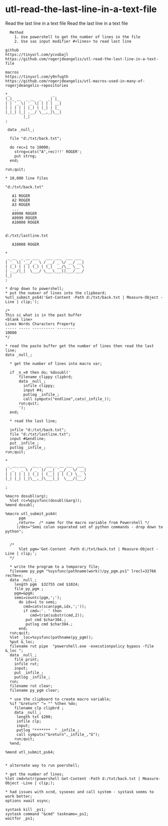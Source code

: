 # utl-read-the-last-line-in-a-text-file
Read the last line in a text file
    Read the last line in a text file                                                                                     
                                                                                                                          
      Method                                                                                                              
        1. Use powershell to get the number of lines in the file                                                          
        2. Use sas input modifier #<lines> to read last line                                                              
                                                                                                                          
    github                                                                                                                
    https://tinyurl.com/ycvobajl                                                                                          
    https://github.com/rogerjdeangelis/utl-read-the-last-line-in-a-text-file                                              
                                                                                                                          
    macros                                                                                                                
    https://tinyurl.com/y9nfugth                                                                                          
    https://github.com/rogerjdeangelis/utl-macros-used-in-many-of-rogerjdeangelis-repositories                            
                                                                                                                          
    *_                   _                                                                                                
    (_)_ __  _ __  _   _| |_                                                                                              
    | | '_ \| '_ \| | | | __|                                                                                             
    | | | | | |_) | |_| | |_                                                                                              
    |_|_| |_| .__/ \__,_|\__|                                                                                             
            |_|                                                                                                           
    ;                                                                                                                     
                                                                                                                          
     data _null_;                                                                                                         
                                                                                                                          
      file "d:/txt/back.txt";                                                                                             
                                                                                                                          
      do rec=1 to 10000;                                                                                                  
        strng=cats("A",rec)!!' ROGER';                                                                                    
        put strng;                                                                                                        
      end;                                                                                                                
                                                                                                                          
    run;quit;                                                                                                             
                                                                                                                          
    * 10,000 line files                                                                                                   
                                                                                                                          
    "d:/txt/back.txt"                                                                                                     
                                                                                                                          
       A1 ROGER                                                                                                           
       A2 ROGER                                                                                                           
       A3 ROGER                                                                                                           
       ...                                                                                                                
       A9998 ROGER                                                                                                        
       A9999 ROGER                                                                                                        
       A10000 ROGER                                                                                                       
                                                                                                                          
                                                                                                                          
    d:/txt/lastline.txt                                                                                                   
                                                                                                                          
       A10000 ROGER                                                                                                       
                                                                                                                          
    *                                                                                                                     
     _ __  _ __ ___   ___ ___  ___ ___                                                                                    
    | '_ \| '__/ _ \ / __/ _ \/ __/ __|                                                                                   
    | |_) | | | (_) | (_|  __/\__ \__ \                                                                                   
    | .__/|_|  \___/ \___\___||___/___/                                                                                   
    |_|                                                                                                                   
    ;                                                                                                                     
                                                                                                                          
    * drop down to powershell;                                                                                            
    * put the numser of lines into the clipboard;                                                                         
    %utl_submit_ps64('Get-Content -Path d:/txt/back.txt | Measure-Object -Line | clip;');                                 
                                                                                                                          
    /*                                                                                                                    
    This si what is in the past buffer                                                                                    
    <blank line>                                                                                                          
    Lines Words Characters Property                                                                                       
    ----- ----- ---------- --------                                                                                       
    10000                                                                                                                 
    */                                                                                                                    
                                                                                                                          
    * read the paste buffer get the number of lines then read the last line;                                              
    data _null_;                                                                                                          
                                                                                                                          
      * get the number of lines into macro var;                                                                           
                                                                                                                          
      if _n_=0 then do; %dosubl('                                                                                         
          filename clippy clipbrd;                                                                                        
          data _null_;                                                                                                    
            infile clippy;                                                                                                
            input #4;                                                                                                     
            putlog _infile_;                                                                                              
            call symputx("endline",cats(_infile_));                                                                       
          run;quit;                                                                                                       
          ');                                                                                                             
      end;                                                                                                                
                                                                                                                          
      * read the last line;                                                                                               
                                                                                                                          
      infile "d:/txt/back.txt";                                                                                           
      file "d:/txt/lastline.txt";                                                                                         
      input #&endline;                                                                                                    
      put _infile_;                                                                                                       
      putlog _infile_;                                                                                                    
    run;quit;                                                                                                             
                                                                                                                          
    *                                                                                                                     
     _ __ ___   __ _  ___ _ __ ___  ___                                                                                   
    | '_ ` _ \ / _` |/ __| '__/ _ \/ __|                                                                                  
    | | | | | | (_| | (__| | | (_) \__ \                                                                                  
    |_| |_| |_|\__,_|\___|_|  \___/|___/                                                                                  
                                                                                                                          
    ;                                                                                                                     
                                                                                                                          
    %macro dosubl(arg);                                                                                                   
      %let rc=%qsysfunc(dosubl(&arg));                                                                                    
    %mend dosubl;                                                                                                         
                                                                                                                          
    %macro utl_submit_ps64(                                                                                               
          pgm                                                                                                             
         ,return=  /* name for the macro variable from Powershell */                                                      
         )/des="Semi colon separated set of python commands - drop down to python";                                       
                                                                                                                          
                                                                                                                          
      /*                                                                                                                  
          %let pgm='Get-Content -Path d:/txt/back.txt | Measure-Object -Line | clip;';                                    
      */                                                                                                                  
                                                                                                                          
      * write the program to a temporary file;                                                                            
      filename py_pgm "%sysfunc(pathname(work))/py_pgm.ps1" lrecl=32766 recfm=v;                                          
      data _null_;                                                                                                        
        length pgm  $32755 cmd $1024;                                                                                     
        file py_pgm ;                                                                                                     
        pgm=&pgm;                                                                                                         
        semi=countc(pgm,';');                                                                                             
          do idx=1 to semi;                                                                                               
            cmd=cats(scan(pgm,idx,';'));                                                                                  
            if cmd=:'. ' then                                                                                             
               cmd=trim(substr(cmd,2));                                                                                   
             put cmd $char384.;                                                                                           
             putlog cmd $char384.;                                                                                        
          end;                                                                                                            
      run;quit;                                                                                                           
      %let _loc=%sysfunc(pathname(py_pgm));                                                                               
      %put &_loc;                                                                                                         
      filename rut pipe  "powershell.exe -executionpolicy bypass -file &_loc ";                                           
      data _null_;                                                                                                        
        file print;                                                                                                       
        infile rut;                                                                                                       
        input;                                                                                                            
        put _infile_;                                                                                                     
        putlog _infile_;                                                                                                  
      run;                                                                                                                
      filename rut clear;                                                                                                 
      filename py_pgm clear;                                                                                              
                                                                                                                          
      * use the clipboard to create macro variable;                                                                       
      %if "&return" ^= "" %then %do;                                                                                      
        filename clp clipbrd ;                                                                                            
        data _null_;                                                                                                      
         length txt $200;                                                                                                 
         infile clp;                                                                                                      
         input;                                                                                                           
         putlog "*******  " _infile_;                                                                                     
         call symputx("&return",_infile_,"G");                                                                            
        run;quit;                                                                                                         
      %end;                                                                                                               
                                                                                                                          
    %mend utl_submit_ps64;                                                                                                
                                                                                                                          
                                                                                                                          
    * alternate way to run poershell;                                                                                     
                                                                                                                          
    * get the number of lines;                                                                                            
    %let cmd=%str(powershell Get-Content -Path d:/txt/back.txt | Measure-Object -Line | clip;);                           
                                                                                                                          
    * had issues with xcnd, sysexec and call system - systask seems to work better;                                       
    options xwait xsync;                                                                                                  
                                                                                                                          
    systask kill _ps1;                                                                                                    
    systask command "&cmd" taskname=_ps1;                                                                                 
    waitfor _ps1;                                                                                                         
                                                                                                                          

